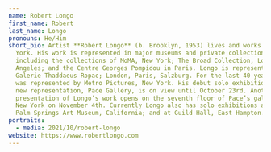 ```yaml
---
name: Robert Longo
first_name: Robert
last_name: Longo
pronouns: He/Him
short_bio: Artist **Robert Longo** (b. Brooklyn, 1953) lives and works in New
  York. His work is represented in major museums and private collections,
  including the collections of MoMA, New York; The Broad Collection, Los
  Angeles; and the Centre Georges Pompidou in Paris. Longo is represented by
  Galerie Thaddaeus Ropac; London, Paris, Salzburg. For the last 40 years Longo
  was represented by Metro Pictures, New York. His debut solo exhibition at his
  new representation, Pace Gallery, is on view until October 23rd. Another
  presentation of Longo’s work opens on the seventh floor of Pace’s gallery in
  New York on November 4th. Currently Longo also has solo exhibitions at the
  Palm Springs Art Museum, California; and at Guild Hall, East Hampton.
portraits:
  - media: 2021/10/robert-longo
website: https://www.robertlongo.com
---
```

